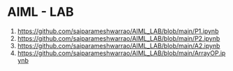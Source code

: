 # AIML - LAB

1. https://github.com/saiparameshwarrao/AIML_LAB/blob/main/P1.ipynb
2. https://github.com/saiparameshwarrao/AIML_LAB/blob/main/P2.ipynb
3. https://github.com/saiparameshwarrao/AIML_LAB/blob/main/A2.ipynb
4. https://github.com/saiparameshwarrao/AIML_LAB/blob/main/ArrayOP.ipynb
